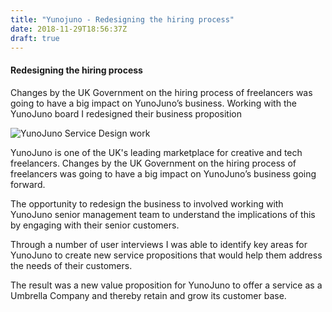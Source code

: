 ```yaml
---
title: "Yunojuno - Redesigning the hiring process"
date: 2018-11-29T18:56:37Z
draft: true
---
```


#### Redesigning the hiring process

Changes by the UK Government on the hiring process of freelancers was going to have a big impact on YunoJuno’s business. Working with the YunoJuno board I redesigned their business proposition

![YunoJuno Service Design work](/img/Portfolio_2020_Yuno.jpg)

YunoJuno is one of the UK's leading marketplace for creative and tech freelancers. Changes by the UK Government on the hiring process of freelancers was going to have a big impact on YunoJuno’s business going forward.

The opportunity to redesign the business to involved working with YunoJuno senior management team to understand the implications of this by engaging with their senior customers.

​Through a number of user interviews I was able to identify key areas for YunoJuno to create new service propositions that would help them address the needs of their customers.

The result was a new value proposition for YunoJuno to offer a service as a Umbrella Company and thereby retain and grow its customer base.